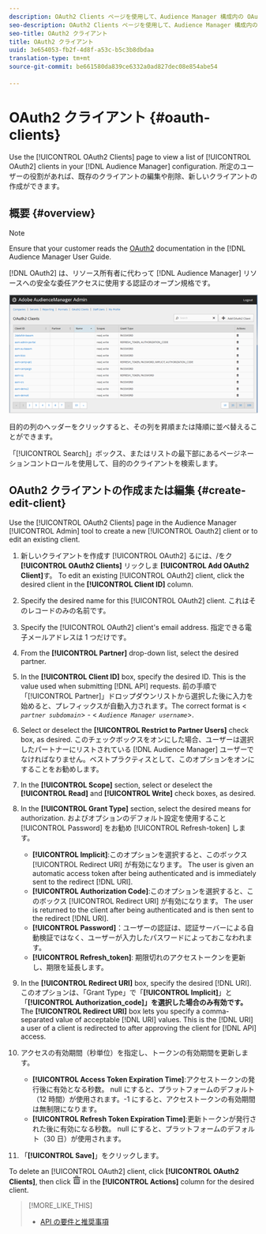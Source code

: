 ```yaml
---
description: OAuth2 Clients ページを使用して、Audience Manager 構成内の OAuth2 クライアントのリストを表示します。所定のユーザーの役割があれば、既存のクライアントの編集や削除、新しいクライアントの作成ができます。
seo-description: OAuth2 Clients ページを使用して、Audience Manager 構成内の OAuth2 クライアントのリストを表示します。所定のユーザーの役割があれば、既存のクライアントの編集や削除、新しいクライアントの作成ができます。
seo-title: OAuth2 クライアント
title: OAuth2 クライアント
uuid: 3e654053-fb2f-4d8f-a53c-b5c3b8dbdaa
translation-type: tm+mt
source-git-commit: be661580da839ce6332a0ad827dec08e854abe54

---
```



# OAuth2 クライアント {#oauth-clients}

Use the [!UICONTROL OAuth2 Clients] page to view a list of [!UICONTROL OAuth2] clients in your [!DNL Audience Manager] configuration. 所定のユーザーの役割があれば、既存のクライアントの編集や削除、新しいクライアントの作成ができます。

## 概要 {#overview}

<!-- c_oauth.xml -->

>[!NOTE]
>
>Ensure that your customer reads the [OAuth2](https://docs.adobe.com/content/help/en/audience-manager/user-guide/api-and-sdk-code/rest-apis/aam-api-getting-started.html#oauth) documentation in the [!DNL Audience Manager User Guide.

[!DNL OAuth2] は、リソース所有者に代わって [!DNL Audience Manager] リソースへの安全な委任アクセスに使用する認証のオープン規格です。

![](assets/oauth.png)

目的の列のヘッダーをクリックすると、その列を昇順または降順に並べ替えることができます。

「[!UICONTROL Search]」ボックス、またはリストの最下部にあるページネーションコントロールを使用して、目的のクライアントを検索します。

## OAuth2 クライアントの作成または編集 {#create-edit-client}

<!-- t_create_edit_auth.xml -->

Use the [!UICONTROL OAuth2 Clients] page in the Audience Manager [!UICONTROL Admin] tool to create a new [!UICONTROL Oauth2] client or to edit an existing client.

1. 新しいクライアントを作成す [!UICONTROL OAuth2] るには、/をク **[!UICONTROL OAuth2 Clients]** リックしま **[!UICONTROL Add OAuth2 Client]**&#x200B;す。 To edit an existing [!UICONTROL OAuth2] client, click the desired client in the **[!UICONTROL Client ID]** column.
1. Specify the desired name for this [!UICONTROL OAuth2] client. これはそのレコードのみの名前です。
1. Specify the [!UICONTROL OAuth2] client's email address. 指定できる電子メールアドレスは 1 つだけです。
1. From the **[!UICONTROL Partner]** drop-down list, select the desired partner.
1. In the **[!UICONTROL Client ID]** box, specify the desired ID. This is the value used when submitting [!DNL API] requests. 前の手順で「[!UICONTROL Partner]」ドロップダウンリストから選択した後に入力を始めると、プレフィックスが自動入力されます。The correct format is &lt; *`partner subdomain`*&gt; - &lt; *`Audience Manager username`*&gt;.
1. Select or deselect the **[!UICONTROL Restrict to Partner Users]** check box, as desired. このチェックボックスをオンにした場合、ユーザーは選択したパートナーにリストされている [!DNL Audience Manager] ユーザーでなければなりません。ベストプラクティスとして、このオプションをオンにすることをお勧めします。
1. In the **[!UICONTROL Scope]** section, select or deselect the **[!UICONTROL Read]** and **[!UICONTROL Write]** check boxes, as desired.
1. In the **[!UICONTROL Grant Type]** section, select the desired means for authorization. およびオプションのデフォルト設定を使用すること [!UICONTROL Password] をお勧め [!UICONTROL Refresh-token] します。

   * **[!UICONTROL Implicit]**:このオプションを選択すると、このボックス [!UICONTROL Redirect URI] が有効になります。 The user is given an automatic access token after being authenticated and is immediately sent to the redirect [!DNL URI].
   * **[!UICONTROL Authorization Code]**:このオプションを選択すると、このボックス [!UICONTROL Redirect URI] が有効になります。 The user is returned to the client after being authenticated and is then sent to the redirect [!DNL URI].
   * **[!UICONTROL Password]**：ユーザーの認証は、認証サーバーによる自動検証ではなく、ユーザーが入力したパスワードによっておこなわれます。
   * **[!UICONTROL Refresh_token]**: 期限切れのアクセストークンを更新し、期限を延長します。

1. In the **[!UICONTROL Redirect URI]** box, specify the desired [!DNL URI]. このオプションは、「Grant Type」で「**[!UICONTROL Implicit]**」と「**[!UICONTROL Authorization_code]」を選択した場合のみ有効です。** The **[!UICONTROL Redirect URI]** box lets you specify a comma-separated value of acceptable [!DNL URI] values. This is the [!DNL URI] a user of a client is redirected to after approving the client for [!DNL API] access.
1. アクセスの有効期間（秒単位）を指定し、トークンの有効期間を更新します。

   * **[!UICONTROL Access Token Expiration Time]**:アクセストークンの発行後に有効となる秒数。 null にすると、プラットフォームのデフォルト（12 時間）が使用されます。-1 にすると、アクセストークンの有効期間は無制限になります。
   * **[!UICONTROL Refresh Token Expiration Time]**:更新トークンが発行された後に有効になる秒数。 null にすると、プラットフォームのデフォルト（30 日）が使用されます。

1. 「**[!UICONTROL Save]**」をクリックします。

To delete an [!UICONTROL OAuth2] client, click **[!UICONTROL OAuth2 Clients]**, then click  ![](assets/icon_delete.png) in the **[!UICONTROL Actions]** column for the desired client.

>[!MORE_LIKE_THIS]
>
>* [API の要件と推奨事項](../admin-oauth2/aam-admin-api-requirements.md)

